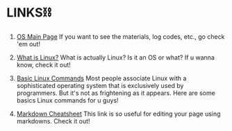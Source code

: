 # LINKS⛓

1. [OS Main Page](https://os.vlsm.org/)
If you want to see the materials, log codes, etc., go check 'em out!

2. [What is Linux?](https://www.linux.com/what-is-linux/)
What is actually Linux? Is it an OS or what? If u wanna know, check it out!

3. [Basic Linux Commands](https://www.hostinger.com/tutorials/linux-commands)
Most people associate Linux with a sophisticated operating system that is 
exclusively used by programmers. But it's not as frightening as it appears.
Here are some basics Linux commands for u guys!

4. [Markdown Cheatsheet](https://github.com/adam-p/markdown-here/wiki/Markdown-Cheatsheet)
This link is so useful for editing your page using markdowns. Check it out!


